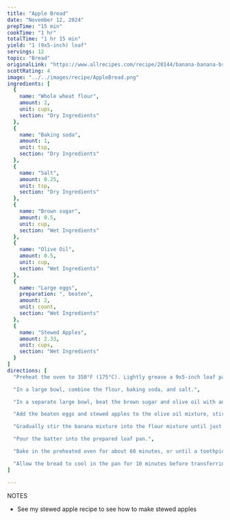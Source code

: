 ```yaml
---
title: "Apple Bread"
date: "November 12, 2024"
prepTime: "15 min"
cookTime: "1 hr"
totalTime: "1 hr 15 min"
yield: "1 (9x5-inch) loaf"
servings: 12
topic: "Bread"
originalLink: "https://www.allrecipes.com/recipe/20144/banana-banana-bread/"
scottRating: 4
image: "../../images/recipe/AppleBread.png"
ingredients: [
  {
    name: "Whole wheat flour",
    amount: 2,
    unit: cups,
    section: "Dry Ingredients"
  },
  {
    name: "Baking soda",
    amount: 1,
    unit: tsp,
    section: "Dry Ingredients"
  },
  {
    name: "Salt",
    amount: 0.25,
    unit: tsp,
    section: "Dry Ingredients"
  },
  {
    name: "Brown sugar",
    amount: 0.5,
    unit: cup,
    section: "Wet Ingredients"
  },
  {
    name: "Olive Oil",
    amount: 0.5,
    unit: cup,
    section: "Wet Ingredients"
  },
  {
    name: "Large eggs",
    preparation: ", beaten",
    amount: 2,
    unit: count,
    section: "Wet Ingredients"
  },
  {
    name: "Stewed Apples",
    amount: 2.33,
    unit: cups,
    section: "Wet Ingredients"
  }
]
directions: [
  "Preheat the oven to 350°F (175°C). Lightly grease a 9x5-inch loaf pan.",

  "In a large bowl, combine the flour, baking soda, and salt.",

  "In a separate large bowl, beat the brown sugar and olive oil with an electric mixer until smooth and creamy.",

  "Add the beaten eggs and stewed apples to the olive oil mixture, stirring until well blended.",

  "Gradually stir the banana mixture into the flour mixture until just combined, being careful not to overmix.",

  "Pour the batter into the prepared loaf pan.",

  "Bake in the preheated oven for about 60 minutes, or until a toothpick inserted into the center of the loaf comes out clean.",

  "Allow the bread to cool in the pan for 10 minutes before transferring it to a wire rack to cool completely."
]

---
```

NOTES
- See my stewed apple recipe to see how to make stewed apples